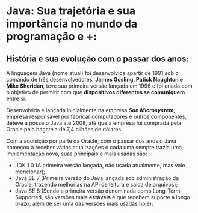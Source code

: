 # Java: Sua trajetória e sua importância no mundo da programação e +:
  



  ## História e sua evolução com o passar dos anos:

  A linguagem Java (nome atual) foi desenvolvida apartir de 1991 sob o comando de três desenvolvedores: **James Gosling, Patick Naughton e Mike Sheridan**, teve sua primeira versão lançada em 1996 e foi criada com o objetivo de permitir com que **dispositivos diferentes se comuniquem** entre si.

 Desenvolvida e lançada inicialmente na empresa ***Sun Microsystem***, empresa responsável por fabricar computadores e outros componentes, deteve a posse o Java até 2008, até que a empresa foi comprada pela Oracle pela bagatela de 7,4 bilhões de dólares.
  
 Com a aquisição por parte da Oracle, com o passar dos anos o Java começou a receber várias atualizações e cada uma sempre trazia uma implementação nova, suas principais e mais usadas são:

   - JDK 1.0 (A primeira versão lançada, não usada atualmente, mas vale mencionar);
   - Java SE 7 (Primeira versão do Java lançada sob administração da Oracle, trazendo melhorias na APi de leitura e saída de arquivos);
   - Java SE 8 (Sendo a primeira versão denominada como Long-Term-Supported, são versões mais **estáveis** e que recebem suporte a longo prazo, além de ser uma das versões mais usadas hoje);
